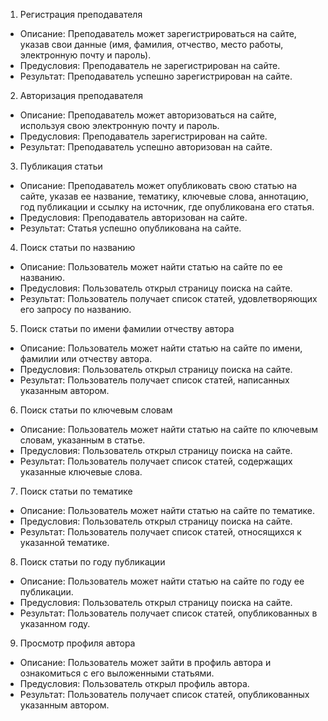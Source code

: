 1. Регистрация преподавателя

- Описание: Преподаватель может зарегистрироваться на сайте, указав свои данные (имя, фамилия, отчество, место работы, электронную почту и пароль).
- Предусловия: Преподаватель не зарегистрирован на сайте.
- Результат: Преподаватель успешно зарегистрирован на сайте.

2. Авторизация преподавателя

- Описание: Преподаватель может авторизоваться на сайте, используя свою электронную почту и пароль.
- Предусловия: Преподаватель зарегистрирован на сайте.
- Результат: Преподаватель успешно авторизован на сайте.

3. Публикация статьи

- Описание: Преподаватель может опубликовать свою статью на сайте, указав ее название, тематику, ключевые слова, аннотацию, год публикации и ссылку на источник, где опубликована его статья.
- Предусловия: Преподаватель авторизован на сайте.
- Результат: Статья успешно опубликована на сайте.

4. Поиск статьи по названию

- Описание: Пользователь может найти статью на сайте по ее названию.
- Предусловия: Пользователь открыл страницу поиска на сайте.
- Результат: Пользователь получает список статей, удовлетворяющих его запросу по названию.

5. Поиск статьи по имени фамилии отчеству автора

- Описание: Пользователь может найти статью на сайте по имени, фамилии или отчеству автора.
- Предусловия: Пользователь открыл страницу поиска на сайте.
- Результат: Пользователь получает список статей, написанных указанным автором.

6. Поиск статьи по ключевым словам

- Описание: Пользователь может найти статью на сайте по ключевым словам, указанным в статье.
- Предусловия: Пользователь открыл страницу поиска на сайте.
- Результат: Пользователь получает список статей, содержащих указанные ключевые слова.

7. Поиск статьи по тематике

- Описание: Пользователь может найти статью на сайте по тематике.
- Предусловия: Пользователь открыл страницу поиска на сайте.
- Результат: Пользователь получает список статей, относящихся к указанной тематике.

8. Поиск статьи по году публикации

- Описание: Пользователь может найти статью на сайте по году ее публикации.
- Предусловия: Пользователь открыл страницу поиска на сайте.
- Результат: Пользователь получает список статей, опубликованных в указанном году.

9. Просмотр профиля автора

- Описание: Пользователь может зайти в профиль автора и ознакомиться с его выложенными статьями.
- Предусловия: Пользователь открыл профиль автора.
- Результат: Пользователь получает список статей, опубликованных указанным автором.
